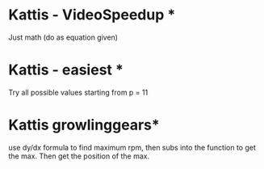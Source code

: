 # Kattis - VideoSpeedup *
Just math (do as equation given)

# Kattis - easiest *
Try all possible values starting from p = 11

# Kattis growlinggears*
use dy/dx formula to find maximum rpm, then subs into the function to get the max. Then get the position of the max.
